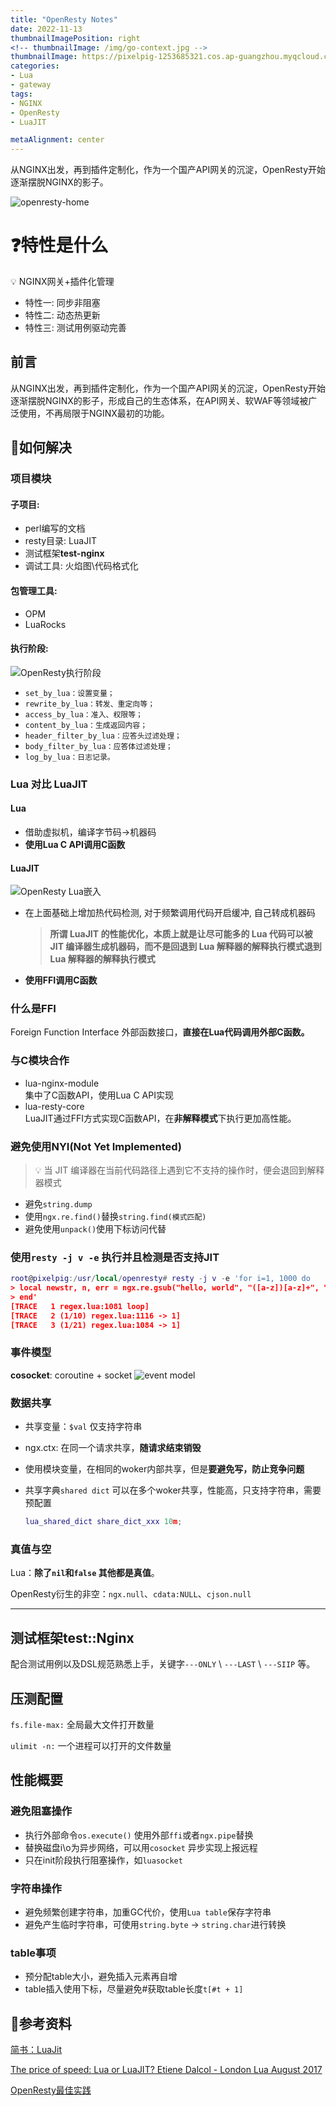 ```yaml
---
title: "OpenResty Notes"
date: 2022-11-13
thumbnailImagePosition: right
<!-- thumbnailImage: /img/go-context.jpg -->
thumbnailImage: https://pixelpig-1253685321.cos.ap-guangzhou.myqcloud.com/blog/Lua/openresty/bird.png
categories:
- Lua
- gateway
tags:
- NGINX
- OpenResty
- LuaJIT

metaAlignment: center
---
```


从NGINX出发，再到插件定制化，作为一个国产API网关的沉淀，OpenResty开始逐渐摆脱NGINX的影子。
<!--more-->
![openresty-home](https://pixelpig-1253685321.cos.ap-guangzhou.myqcloud.com/blog/Lua/openresty/bird-home.png)

# ❓特性是什么
💡 NGINX网关+插件化管理
- 特性一: 同步非阻塞
- 特性二: 动态热更新
- 特性三: 测试用例驱动完善

## 前言
从NGINX出发，再到插件定制化，作为一个国产API网关的沉淀，OpenResty开始逐渐摆脱NGINX的影子，形成自己的生态体系，在API网关、软WAF等领域被广泛使用，不再局限于NGINX最初的功能。

## 🔨如何解决

### 项目模块

#### 子项目:
- perl编写的文档
- resty目录: LuaJIT
- 测试框架**test-nginx**
- 调试工具: 火焰图\代码格式化

#### 包管理工具:

- OPM
- LuaRocks

#### 执行阶段:
![OpenResty执行阶段](https://pixelpig-1253685321.cos.ap-guangzhou.myqcloud.com/blog/Lua/openresty/openresty_process.png)
- `set_by_lua：设置变量；`
- `rewrite_by_lua：转发、重定向等；`
- `access_by_lua：准入、权限等；`
- `content_by_lua：生成返回内容；`
- `header_filter_by_lua：应答头过滤处理；`
- `body_filter_by_lua：应答体过滤处理；`
- `log_by_lua：日志记录。`

### Lua 对比 LuaJIT
#### Lua

- 借助虚拟机，编译字节码→机器码
- **使用Lua C API调用C函数**

#### LuaJIT
![OpenResty Lua嵌入](https://pixelpig-1253685321.cos.ap-guangzhou.myqcloud.com/blog/Lua/openresty/openresty-architecture.png)

- 在上面基础上增加热代码检测, 对于频繁调用代码开启缓冲, 自己转成机器码
    
    > **所谓 LuaJIT 的性能优化，本质上就是让尽可能多的 Lua 代码可以被 JIT 编译器生成机器码，而不是回退到 Lua 解释器的解释执行模式退到 Lua 解释器的解释执行模式**
    > 
- **使用FFI调用C函数**

### 什么是FFI
Foreign Function Interface 外部函数接口，**直接在Lua代码调用外部C函数。**

### 与C模块合作
- lua-nginx-module  
    集中了C函数API，使用Lua C API实现
- lua-resty-core  
    LuaJIT通过FFI方式实现C函数API，在**非解释模式**下执行更加高性能。

### 避免使用NYI(Not Yet Implemented)
> 💡 当 JIT 编译器在当前代码路径上遇到它不支持的操作时，便会退回到解释器模式

- 避免`string.dump`
- 使用`ngx.re.find()`替换`string.find(模式匹配)`
- 避免使用`unpack()`使用下标访问代替

### 使用`resty -j v -e` 执行并且检测是否支持JIT

```lua
root@pixelpig:/usr/local/openresty# resty -j v -e 'for i=1, 1000 do
> local newstr, n, err = ngx.re.gsub("hello, world", "([a-z])[a-z]+", "[$0,$1]", "i")
> end'
[TRACE   1 regex.lua:1081 loop]
[TRACE   2 (1/10) regex.lua:1116 -> 1]
[TRACE   3 (1/21) regex.lua:1084 -> 1]
```

### 事件模型
**cosocket**: coroutine + socket
![event model](https://pixelpig-1253685321.cos.ap-guangzhou.myqcloud.com/blog/Lua/openresty/Lua%20event%20mechanism.png)

### 数据共享

- 共享变量：`$val` 仅支持字符串
- ngx.ctx: 在同一个请求共享，**随请求结束销毁**
- 使用模块变量，在相同的woker内部共享，但是**要避免写，防止竞争问题**
- 共享字典`shared dict` 可以在多个woker共享，性能高，只支持字符串，需要预配置
    
    ```lua
    lua_shared_dict share_dict_xxx 10m;
    ```

### 真值与空

Lua：**除了`nil`和`false` 其他都是真值**。

OpenResty衍生的非空：`ngx.null`、`cdata:NULL`、`cjson.null` 

---

## 测试框架test::Nginx
配合测试用例以及DSL规范熟悉上手，关键字`---ONLY` \ `---LAST` \ `---SIIP` 等。

## 压测配置

`fs.file-max:` 全局最大文件打开数量

`ulimit -n:` 一个进程可以打开的文件数量

## 性能概要

### 避免阻塞操作

- 执行外部命令`os.execute()` 使用外部`ffi`或者`ngx.pipe`替换
- 替换磁盘i\o为异步网络，可以用`cosocket` 异步实现上报远程
- 只在init阶段执行阻塞操作，如`luasocket`

### 字符串操作

- 避免频繁创建字符串，加重GC代价，使用`Lua table`保存字符串
- 避免产生临时字符串，可使用`string.byte` → `string.char`进行转换

### table事项

- 预分配table大小，避免插入元素再自增
- table插入使用下标，尽量避免#获取table长度`t[#t + 1]`

## 🔗参考资料

[简书：LuaJit](https://www.jianshu.com/p/0f968605d36d)


[The price of speed: Lua or LuaJIT? Etiene Dalcol - London Lua August 2017](https://www.youtube.com/watch?v=p4AzAaJ8Ick)

[OpenResty最佳实践](https://github.com/moonbingbing/openresty-best-practices)